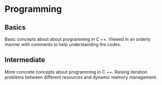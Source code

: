 # Programming

## Basics

Basic concepts about about programming in C ++.
Viewed in an orderly manner with comments to help understanding the codes.


## Intermediate

More concrete concepts about programming in C ++.
Raising iteration problems between different resources and dynamic memory management.
